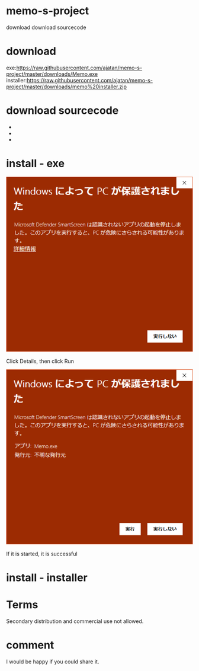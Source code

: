# memo-s-project
download
download sourcecode


# download
exe:https://raw.githubusercontent.com/ajatan/memo-s-project/master/downloads/Memo.exe
installer:https://raw.githubusercontent.com/ajatan/memo-s-project/master/downloads/memo%20installer.zip
# download sourcecode
*
*
*
# install - exe
![alert](https://github.com/ajatan/memo-s-project/blob/master/image/exe%20alert%201.png)

Click Details, then click Run

![alert](https://github.com/ajatan/memo-s-project/blob/master/image/exe%20alert%202.png)

If it is started, it is successful
# install - installer

# Terms
Secondary distribution and commercial use not allowed.
# comment
I would be happy if you could share it.
